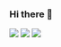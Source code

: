 ### Hi there 👋
<img src="https://img.shields.io/badge/gitHub-%E8%AE%A9%E8%87%AA%E6%88%91%E4%BB%8B%E7%BB%8D%E5%8F%98%E5%BE%97%E6%9B%B4%E5%A5%BD-brightgreen" />
<img  src="https://github-readme-streak-stats.herokuapp.com?user=aoitechs&theme=onedark&date_format=M%20j%5B%2C%20Y%5D" />
<img  src="https://github-readme-stats.vercel.app/api/top-langs/?username=aoitechs&layout=compact" />

